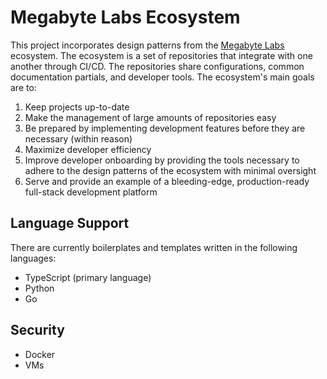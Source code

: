 # Megabyte Labs Ecosystem

This project incorporates design patterns from the [Megabyte Labs](https://megabyte.space) ecosystem. The ecosystem is a set of repositories that integrate with one another through CI/CD. The repositories share configurations, common documentation partials, and developer tools. The ecosystem's main goals are to:

1. Keep projects up-to-date
2. Make the management of large amounts of repositories easy
3. Be prepared by implementing development features before they are necessary (within reason)
4. Maximize developer efficiency
5. Improve developer onboarding by providing the tools necessary to adhere to the design patterns of the ecosystem with minimal oversight
6. Serve and provide an example of a bleeding-edge, production-ready full-stack development platform

## Language Support

There are currently boilerplates and templates written in the following languages:

* TypeScript (primary language)
* Python
* Go

## Security

* Docker
* VMs
